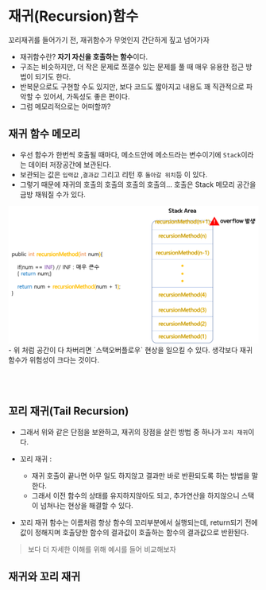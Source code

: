 # 재귀(Recursion)함수
꼬리재귀를 들어가기 전, 재귀함수가 무엇인지 간단하게 짚고 넘어가자
- 재귀함수란? **자기 자신을 호출하는 함수**이다. 
- 구조는 비슷하지만, 더 작은 문제로 쪼갤수 있는 문제를 풀 때 매우 유용한 접근 방법이 되기도 한다.
- 반복문으로도 구현할 수도 있지만, 보다 코드도 짧아지고 내용도 꽤 직관적으로 파악할 수 있어서, 가독성도 좋은 편이다.
- 그럼 메모리적으로는 어떠할까?

## 재귀 함수 메모리 
- 우선 함수가 한번씩 호출될 때마다, 메소드안에 메소드라는 변수이기에 `Stack`이라는 데이터 저장공간에 보관된다.
- 보관되는 값은 `입력값` ,`결과값` 그리고 리턴 후 `돌아갈 위치`등 이 있다.
- 그렇기 때문에 재귀의 호출의 호출의 호출의 호출의... 호출은 Stack 메모리 공간을 금방 채워질 수가 있다.
<img src="./images/recursionFuntion.png">
- 위 처럼 공간이 다 차버리면 `스택오버플로우` 현상을 일으킬 수 있다. 생각보다 재귀함수가 위험성이 크다는 것이다.

<br></br>
## 꼬리 재귀(Tail Recursion)
- 그래서 위와 같은 단점을 보완하고, 재귀의 장점을 살린 방법 중 하나가 `꼬리 재귀`이다.
- 꼬리 재귀 :
    - 재귀 호출이 끝나면 아무 일도 하지않고 결과만 바로 반환되도록 하는 방법을 말한다.
    - 그래서 이전 함수의 상태를 유지하지않아도 되고, 추가연산을 하지않으니 스택이 넘쳐나는 현상을 해결할 수 있다.

- 꼬리 재귀 함수는 이름처럼 항상 함수의 꼬리부분에서 실행되는데, return되기 전에 값이 정해지며 호출당한 함수의 결과값이 호출하는 함수의 결과값으로 반환된다.

> 보다 더 자세한 이해를 위해 예시를 들어 비교해보자


## 재귀와 꼬리 재귀
